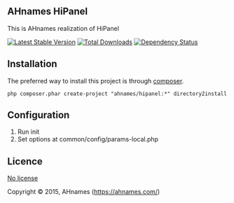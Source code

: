 AHnames HiPanel
---------------

This is AHnames realization of HiPanel

[![Latest Stable Version](https://poser.pugx.org/ahnames/hipanel/v/stable.png)](https://packagist.org/packages/ahnames/hipanel)
[![Total Downloads](https://poser.pugx.org/ahnames/hipanel/downloads.png)](https://packagist.org/packages/ahnames/hipanel)
[![Dependency Status](https://www.versioneye.com/php/ahnames:hipanel/dev-master/badge.svg)](https://www.versioneye.com/php/ahnames:hipanel/dev-master)

## Installation

The preferred way to install this project is through [composer](http://getcomposer.org/download/).

```
php composer.phar create-project "ahnames/hipanel:*" directory2install
```

## Configuration

1. Run init
2. Set options at common/config/params-local.php

## Licence

[No license](http://choosealicense.com/licenses/no-license)

Copyright © 2015, AHnames (https://ahnames.com/)
